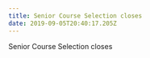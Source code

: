 ```yaml
---
title: Senior Course Selection closes
date: 2019-09-05T20:40:17.205Z
---
```

Senior Course Selection closes

